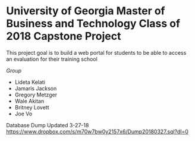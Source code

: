 # University of Georgia Master of Business and Technology Class of 2018 Capstone Project

This project goal is to build a web portal for students to be able to access an evaluation for their training school

_Group_
* Lideta Kelati
* Jamaris Jackson
* Gregory Metzger
* Wale Akitan
* Britney Lovett
* Joe Vo

Database Dump Updated 3-27-18
https://www.dropbox.com/s/m70w7bw0y2157x6/Dump20180327.sql?dl=0
